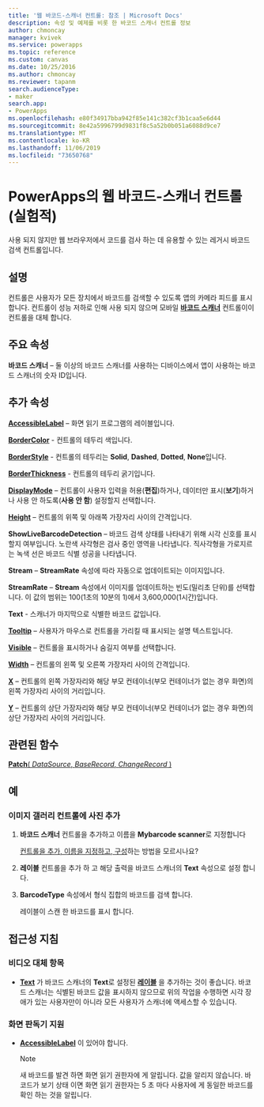 ```yaml
---
title: '웹 바코드-스캐너 컨트롤: 참조 | Microsoft Docs'
description: 속성 및 예제를 비롯 한 바코드 스캐너 컨트롤 정보
author: chmoncay
manager: kvivek
ms.service: powerapps
ms.topic: reference
ms.custom: canvas
ms.date: 10/25/2016
ms.author: chmoncay
ms.reviewer: tapanm
search.audienceType:
- maker
search.app:
- PowerApps
ms.openlocfilehash: e80f34917bba942f85e141c382cf3b1caa5e6d44
ms.sourcegitcommit: 8e42a5996799d9831f8c5a52b0b051a6088d9ce7
ms.translationtype: MT
ms.contentlocale: ko-KR
ms.lasthandoff: 11/06/2019
ms.locfileid: "73650768"
---
```

# <a name="web-barcode-scanner-control-experimental-in-powerapps"></a>PowerApps의 웹 바코드-스캐너 컨트롤 (실험적)

사용 되지 않지만 웹 브라우저에서 코드를 검사 하는 데 유용할 수 있는 레거시 바코드 검색 컨트롤입니다.

## <a name="description"></a>설명

컨트롤은 사용자가 모든 장치에서 바코드를 검색할 수 있도록 앱의 카메라 피드를 표시 합니다. 컨트롤이 성능 저하로 인해 사용 되지 않으며 모바일 **[바코드 스캐너](control-new-barcode-scanner.md)** 컨트롤이이 컨트롤을 대체 합니다.

## <a name="key-properties"></a>주요 속성

**바코드 스캐너** – 둘 이상의 바코드 스캐너를 사용하는 디바이스에서 앱이 사용하는 바코드 스캐너의 숫자 ID입니다.

## <a name="additional-properties"></a>추가 속성

**[AccessibleLabel](properties-accessibility.md)** – 화면 읽기 프로그램의 레이블입니다.

**[BorderColor](properties-color-border.md)** - 컨트롤의 테두리 색입니다.

**[BorderStyle](properties-color-border.md)** - 컨트롤의 테두리는 **Solid**, **Dashed**, **Dotted**, **None**입니다.

**[BorderThickness](properties-color-border.md)** - 컨트롤의 테두리 굵기입니다.

**[DisplayMode](properties-core.md)** – 컨트롤이 사용자 입력을 허용(**편집**)하거나, 데이터만 표시(**보기**)하거나 사용 안 하도록(**사용 안 함**) 설정할지 선택합니다.

**[Height](properties-size-location.md)** – 컨트롤의 위쪽 및 아래쪽 가장자리 사이의 간격입니다.

**ShowLiveBarcodeDetection** – 바코드 검색 상태를 나타내기 위해 시각 신호를 표시할지 여부입니다. 노란색 사각형은 검사 중인 영역을 나타냅니다. 직사각형을 가로지르는 녹색 선은 바코드 식별 성공을 나타냅니다.

**Stream** – **StreamRate** 속성에 따라 자동으로 업데이트되는 이미지입니다.

**StreamRate** – **Stream** 속성에서 이미지를 업데이트하는 빈도(밀리초 단위)를 선택합니다.  이 값의 범위는 100(1초의 10분의 1)에서 3,600,000(1시간)입니다.

**Text** - 스캐너가 마지막으로 식별한 바코드 값입니다.

**[Tooltip](properties-core.md)** – 사용자가 마우스로 컨트롤을 가리킬 때 표시되는 설명 텍스트입니다.

**[Visible](properties-core.md)** – 컨트롤을 표시하거나 숨길지 여부를 선택합니다.

**[Width](properties-size-location.md)** – 컨트롤의 왼쪽 및 오른쪽 가장자리 사이의 간격입니다.

**[X](properties-size-location.md)** – 컨트롤의 왼쪽 가장자리와 해당 부모 컨테이너(부모 컨테이너가 없는 경우 화면)의 왼쪽 가장자리 사이의 거리입니다.

**[Y](properties-size-location.md)** – 컨트롤의 상단 가장자리와 해당 부모 컨테이너(부모 컨테이너가 없는 경우 화면)의 상단 가장자리 사이의 거리입니다.

## <a name="related-functions"></a>관련된 함수

[**Patch**( *DataSource*, *BaseRecord*, *ChangeRecord* )](../functions/function-patch.md)

## <a name="example"></a>예

### <a name="add-photos-to-an-image-gallery-control"></a>이미지 갤러리 컨트롤에 사진 추가

1. **바코드 스캐너** 컨트롤을 추가하고 이름을 **Mybarcode scanner**로 지정합니다

    [컨트롤을 추가, 이름을 지정하고, 구성](../add-configure-controls.md)하는 방법을 모르시나요?

1. **레이블** 컨트롤을 추가 하 고 해당 출력을 바코드 스캐너의 **Text** 속성으로 설정 합니다.

1. **BarcodeType** 속성에서 형식 집합의 바코드를 검색 합니다.

    레이블이 스캔 한 바코드를 표시 합니다.

## <a name="accessibility-guidelines"></a>접근성 지침

### <a name="video-alternatives"></a>비디오 대체 항목

* **[Text](properties-core.md)** 가 바코드 스캐너의 **Text**로 설정된 **[레이블](control-text-box.md)** 을 추가하는 것이 좋습니다. 바코드 스캐너는 식별된 바코드 값을 표시하지 않으므로 위의 작업을 수행하면 시각 장애가 있는 사용자만이 아니라 모든 사용자가 스캐너에 액세스할 수 있습니다.

### <a name="screen-reader-support"></a>화면 판독기 지원

* **[AccessibleLabel](properties-accessibility.md)** 이 있어야 합니다.

    > [!NOTE]
  > 새 바코드를 발견 하면 화면 읽기 권한자에 게 알립니다. 값을 알리지 않습니다. 바코드가 보기 상태 이면 화면 읽기 권한자는 5 초 마다 사용자에 게 동일한 바코드를 확인 하는 것을 알립니다.
